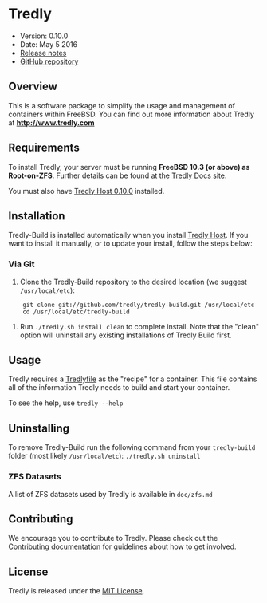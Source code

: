 # Tredly

- Version: 0.10.0
- Date: May 5 2016
- [Release notes](https://github.com/tredly/tredly-build/blob/master/CHANGELOG.md)
- [GitHub repository](https://github.com/tredly/tredly-build)

## Overview

This is a software package to simplify the usage and management of containers within FreeBSD. You can find out more information about Tredly at **<http://www.tredly.com>**

## Requirements

To install Tredly, your server must be running **FreeBSD 10.3 (or above) as Root-on-ZFS**. Further details can be found at the [Tredly Docs site](http://www.tredly.com/docs/?p=31).

You must also have [Tredly Host 0.10.0](https://github.com/tredly/tredly-host) installed.

## Installation

Tredly-Build is installed automatically when you install [Tredly Host](https://github.com/tredly/tredly-host). If you want to install it manually, or to update your install, follow the steps below:

### Via Git

1. Clone the Tredly-Build repository to the desired location (we suggest `/usr/local/etc`):

```
    git clone git://github.com/tredly/tredly-build.git /usr/local/etc
    cd /usr/local/etc/tredly-build
```

1. Run `./tredly.sh install clean` to complete install. Note that the "clean" option will uninstall any existing installations of Tredly Build first.

## Usage

Tredly requires a [Tredlyfile](http://www.tredly.com/docs/?cat=6) as the "recipe" for a container. This file contains all of the information Tredly needs to build and start your container.

To see the help, use `tredly --help`

## Uninstalling

To remove Tredly-Build run the following command from your `tredly-build` folder (most likely `/usr/local/etc`): `./tredly.sh uninstall`

### ZFS Datasets

A list of ZFS datasets used by Tredly is available in `doc/zfs.md`

## Contributing

We encourage you to contribute to Tredly. Please check out the [Contributing documentation](https://github.com/tredly/tredly-build/blob/master/CONTRIBUTING.md) for guidelines about how to get involved.

## License

Tredly is released under the [MIT License](http://www.opensource.org/licenses/MIT).
